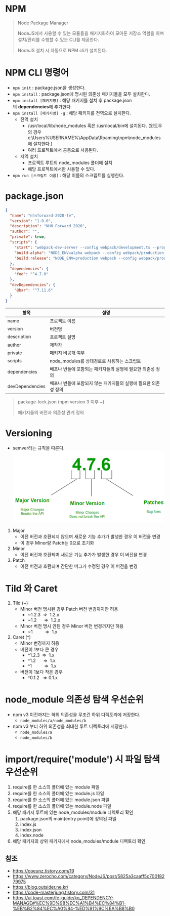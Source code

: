 # NPM
> Node Package Manager
>
> NodeJS에서 사용할 수 있는 모듈들을 패키지화하여 모아둔 저장소 역할을 하며 설치/관리를 수행할 수 있는 CLI를 제공한다.
>
> NodeJS 설치 시 자동으로 NPM cli가 설치된다.

# NPM CLI 명령어
- `npm init` : package.json을 생성한다.
- `npm install` : package.json에 명시된 의존성 패키지들을 모두 설치한다.
- `npm install [패키지명]` : 해당 패키지를 설치 후 package.json의 **dependencies**에 추가한다.
- `npm install [패키지명] -g` : 해당 패키지를 전역으로 설치한다.
    - 전역 설치
        - /usr/local/lib/node_modules 혹은 /usr/local/bin에 설치된다. (윈도우의 경우 c:\Users\%USERNAME%\AppData\Roaming\npm\node_modules 에 설치한다.)
        - 여러 프로젝트에서 공통으로 사용된다.
    - 지역 설치
        - 프로젝트 루트의 node_modules 폴더에 설치
        - 해당 프로젝트에서만 사용할 수 있다.
- `npm run [스크립트 이름]` : 해당 이름의 스크립트를 실행한다.

# package.json
```json
{
  "name": "nhnforward-2020-fe",
  "version": "1.0.0",
  "description": "NHN Forward 2020",
  "author": "",
  "private": true,
  "scripts": {
    "start": "webpack-dev-server --config webpack/development.ts --progress",
    "build:alpha": "NODE_ENV=alpha webpack --config webpack/production.ts",
    "build:release": "NODE_ENV=production webpack --config webpack/production.ts",
  },
  "dependencies": {
    "foo": "^4.7.0"
  },
  "devDependencies": {
    "@bar": "^7.11.6"
  }
}
```
|항목|설명|
|---|----|
name | 프로젝트 이름
version | 버전명
description | 프로젝트 설명
author | 제작자
private | 패키지 비공개 여부
scripts | node_modules를 상대경로로 사용하는 스크립트
dependencies | 배포나 번들에 포함되는 패키지들의 실행에 필요한 의존성 정의
devDependencies | 배포나 번들에 포함되지 않는 패키지들의 실행에 필요한 의존성 정의

> package-lock.json (npm version 3 이후 ~)
>
> 패키지들의 버전과 의존성 관계 정의

# Versioning
- semver라는 규칙을 따른다.
![](npm-package-versioning.png)
1. Major
   - 이전 버전과 호환되지 않으며 새로운 기능 추가가 발생한 경우 이 버전을 변경 
   - 이 경우 Minor랑 Patch는 0으로 초기화
2. Minor
   - 이전 버전과 호환되며 새로운 기능 추가가 발생한 경우 이 버전을 변경
3. Patch
   - 이전 버전과 호환되며 간단한 버그가 수정된 경우 이 버전을 변경

# Tild 와 Caret
1. Tild (~)
    - Minor 버전 명시된 경우 Patch 버전 변경까지만 허용
      - ~1.2.3 &nbsp;=> &nbsp;1.2.x
      - ~1.2&nbsp;&nbsp;&nbsp;&nbsp;&nbsp; => &nbsp;1.2.x
    - Minor 버전 명시 안된 경우 Minor 버전 변경까지만 허용
      - ~1 &nbsp;&nbsp;&nbsp;&nbsp;&nbsp;&nbsp;&nbsp;&nbsp;&nbsp;=> &nbsp;1.x
2. Caret (^)
   - Minor 변경까지 허용
   - 버전이 1보다 큰 경우
      - ^1.2.3 &nbsp;=> &nbsp;1.x
      - ^1.2 &nbsp;&nbsp;&nbsp;&nbsp;&nbsp;=> &nbsp;1.x
      - ^1 &nbsp;&nbsp;&nbsp;&nbsp;&nbsp;&nbsp;&nbsp;&nbsp;&nbsp;=> &nbsp;1.x
    - 버전이 1보다 작은 경우
      - ^0.1.2 &nbsp;&nbsp;=> 0.1.x

# node_module 의존성 탐색 우선순위
- npm v3 이전까지는 하위 의존성을 무조건 하위 디렉토리에 저장한다.
  - `node_modules/a/node_modules/b`
- npm v3 부터 하위 의존성을 최대한 루트 디렉토리에 저장한다.
  - `node_modules/a`
  - `node_modules/b`

# import/require('module') 시 파일 탐색 우선순위
1. require를 한 소스의 폴더에 있는 module 파일
2. require를 한 소스의 폴더에 있는 module.js 파일
3. require를 한 소스의 폴더에 있는 module.json 파일
4. require를 한 소스의 폴더에 있는 module.node 파일
5. 해당 패키지 루트에 있는 node_modules/module 디렉토리 확인
   1. package.json의 main(entry point)에 정의된 파일
   2. index.js
   3. index.json
   4. index.node
6. 해당 패키지의 상위 패키지에서 node_modules/module 디렉토리 확인

## 참조
- https://ooeunz.tistory.com/19
- https://www.zerocho.com/category/NodeJS/post/5825a3caaff5c70018279975
- https://blog.outsider.ne.kr/
- https://code-masterjung.tistory.com/31
- https://ui.toast.com/fe-guide/ko_DEPENDENCY-MANAGE#%EC%9D%98%EC%A1%B4%EC%84%B1-%EB%B2%84%EC%A0%84-%ED%91%9C%EA%B8%B0